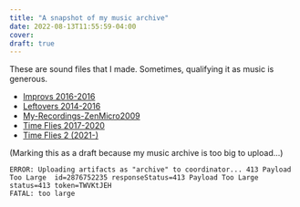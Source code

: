 ```yaml
---
title: "A snapshot of my music archive"
date: 2022-08-13T11:55:59-04:00
cover:
draft: true
---
```


These are sound files that I made. Sometimes, qualifying it as music is
generous.

- [Improvs 2016-2016](/music/Improvs-2012-2016.zip)
- [Leftovers 2014-2016](/music/Leftovers-2014-2016.zip)
- [My-Recordings-ZenMicro2009](/music/My-Recordings-ZenMicro2009.zip)
- [Time Flies 2017-2020](/music/Time-Flies-2017-2020.zip)
- [Time Flies 2 (2021-)](/music/Time-Flies-2-2021-.zip)

(Marking this as a draft because my music archive is too big to
upload...)

```
ERROR: Uploading artifacts as "archive" to coordinator... 413 Payload Too Large  id=2876752235 responseStatus=413 Payload Too Large status=413 token=TWVKtJEH
FATAL: too large
```
